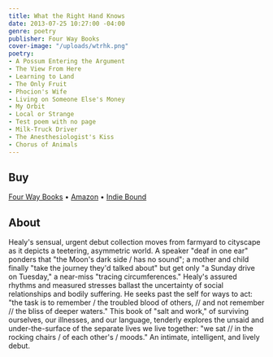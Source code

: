 ```yaml
---
title: What the Right Hand Knows
date: 2013-07-25 10:27:00 -04:00
genre: poetry
publisher: Four Way Books
cover-image: "/uploads/wtrhk.png"
poetry:
- A Possum Entering the Argument
- The View From Here
- Learning to Land
- The Only Fruit
- Phocion's Wife
- Living on Someone Else's Money
- My Orbit
- Local or Strange
- Test poem with no page
- Milk-Truck Driver
- The Anesthesiologist's Kiss
- Chorus of Animals
---
```


## Buy

[Four Way Books](http://fourwaybooks.com/site/what-the-right-hand-knows/) &bull; [Amazon](http://www.amazon.com/What-Right-Knows-Stahlecker-Selections/dp/1884800955/ref=sr_1_1?ie=UTF8&qid=1249854998&sr=8-1) &bull; [Indie Bound](http://www.indiebound.org/book/9781884800955)

## About

Healy's sensual, urgent debut collection moves from farmyard to cityscape as it depicts a teetering, asymmetric world. A speaker "deaf in one ear" ponders that "the Moon's dark side / has no sound"; a mother and child finally "take the journey they'd talked about" but get only "a Sunday drive on Tuesday," a near-miss "tracing circumferences." Healy's assured rhythms and measured stresses ballast the uncertainty of social relationships and bodily suffering. He seeks past the self for ways to act: "the task is to remember / the troubled blood of others, // and not remember // the bliss of deeper waters." This book of "salt and work," of surviving ourselves, our illnesses, and our language, tenderly explores the unsaid and under-the-surface of the separate lives we live together: "we sat // in the rocking chairs / of each other's / moods." An intimate, intelligent, and lively debut.
